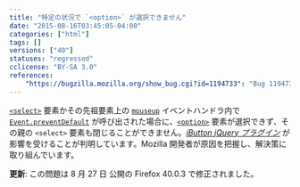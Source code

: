 ```yaml
---
title: "特定の状況で `<option>` が選択できません"
date: "2015-08-16T03:45:05-04:00"
categories: ["html"]
tags: []
versions: ["40"]
statuses: "regressed"
cclicense: "BY-SA 3.0"
references:
    "https://bugzilla.mozilla.org/show_bug.cgi?id=1194733": "Bug 1194733 - [Not e10s] Version 40.0.2 has issue with jquery ibutton plugin"
---
```

[`<select>`](https://developer.mozilla.org/ja/docs/Web/HTML/Element/select) 要素かその先祖要素上の [`mouseup`](https://developer.mozilla.org/ja/docs/Web/Reference/Events/mouseup) イベントハンドラ内で [`Event.preventDefault`](https://developer.mozilla.org/ja/docs/Web/API/Event/preventDefault) が呼び出された場合に、[`<option>`](https://developer.mozilla.org/ja/docs/Web/HTML/Element/option) 要素が選択できず、その親の `<select>` 要素も閉じることができません。[*iButton jQuery プラグイン*](http://www.givainc.com/labs/ibutton_jquery_plugin.cfm) が影響を受けることが判明しています。Mozilla 開発者が原因を把握し、解決策に取り組んでいます。

**更新**: この問題は <time datetime="2015-08-27">8 月 27 日</time> 公開の Firefox 40.0.3 で修正されました。
